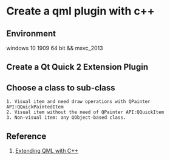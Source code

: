 # Create a qml plugin with c++

## Environment

windows 10 1909 64 bit && msvc_2013

## Create a **Qt Quick 2 Extension Plugin**

## Choose a class to sub-class

    1. Visual item and need draw operations with QPainter API:QQuickPaintedItem
    2. Visual item without the need of QPainter API:QQuickItem
    3. Non-visual item: any QObject-based class.

## Reference

1. [Extending QML with C++](https://doc.qt.io/qt-5/qtqml-tutorials-extending-qml-example.html)

